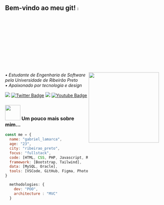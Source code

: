 <h2> Bem-vindo ao meu git! <img src="https://media.giphy.com/media/2Y8WL0eWZDNIFRoQbO/giphy.gif" width="5%"></h2>
<img align='right' src="https://media.giphy.com/media/YRMb6dd7zprS00JdGZ/giphy.gif" width="230">
<i>• Estudante de Engenharia de Software pela Universidade de Ribeirão Preto <br></i>
<i>• Apaixonado por tecnologia e design</i>

</em></p>

<a href="https://wa.me/+5516997310678?text=Gabrie%20Lamarca" alt="WhatsApp"><img src="https://img.shields.io/badge/-WhatsApp-25d366?style=flat-square&labelColor=25d366&logo=whatsapp&logoColor=white&link=API-DO-SEU-WHATSAPP"/></a>
[![Twitter Badge](https://img.shields.io/badge/-Twitter-1ca0f1?style=flat-square&labelColor=1ca0f1&logo=twitter&logoColor=white&link=https://twitter.com/lams0110)](https://twitter.com/lams0110)
  <a href="https://criarmeulink.com.br/u/1672256468" alt="Gmail">
  <img src="https://img.shields.io/badge/-Gmail-FF0000?style=flat-square&labelColor=FF0000&logo=gmail&logoColor=white&link=LINK-DO-SEU-EMAIL" /></a>
[![Youtube Badge](https://img.shields.io/badge/-YouTube-ff0000?style=flat-square&labelColor=ff0000&logo=youtube&logoColor=white&link=https://www.youtube.com/@gabriellamarcagaldinodasil5077/featured)](https://www.youtube.com/@gabriellamarcagaldinodasil5077/featured)


### <img src="https://media.giphy.com/media/Jlys8jzFoI8ne/giphy.gif" width="50"> Um pouco mais sobre mim...

```javascript
const me = {
  name: "gabriel_lamarca",
  age: "23",
  city: "ribeirao_preto",
  focus: "fullstack",  
  code: [HTML, CSS, PHP, Javascript, React, Python, Java],
  framework: [Bootstrap, Tailwind],
  data: [MySQL, Oracle],
  tools: [VSCode, GitHub, Figma, Photoshop, Illustrator]
}

  methodologies: {
    dev: "POO",
    architecture : "MVC"
  }
```
